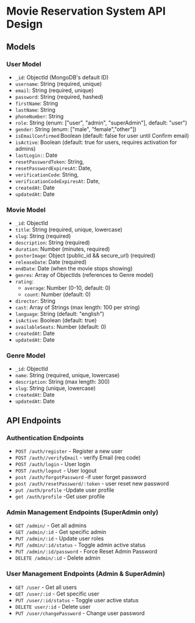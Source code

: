 # Movie Reservation System API Design

## Models

### User Model
- `_id`: ObjectId (MongoDB's default ID)
- `username`: String (required, unique)
- `email`: String (required, unique)
- `password`: String (required, hashed)
- `firstName`: String
- `lastName`: String
- `phoneNumber`: String
- `role`: String (enum: ["user", "admin", "superAdmin"], default: "user")
- `gender`: String (enum: ["male", "female","other"])
- `isEmailConfirmed`:Boolean (default: false for user until Confirm email)
- `isActive`: Boolean (default: true for users, requires activation for admins)
- `lastLogin:`: Date
- `resetPasswordToken`: String,
- `resetPasswordExpiresAt`: Date,
- `verificationCode`: String,
- `verificationCodeExpiresAt`: Date,
- `createdAt`: Date
- `updatedAt`: Date

### Movie Model
- `_id`: ObjectId
- `title`: String (required, unique, lowercase)
- `slug`: String (required)
- `description`: String (required)
- `duration`: Number (minutes, required)
- `posterImage`: Object (public_id && secure_url) (required)
- `releaseDate`: Date (required)
- `endDate`: Date (when the movie stops showing)
- `genres`: Array of ObjectIds (references to Genre model)
- `rating`: 
  - `average`: Number (0-10, default: 0)
  - `count`: Number (default: 0)
- `director`: String
- `cast`: Array of Strings (max length: 100 per string)
- `language`: String (default: "english")
- `isActive`: Boolean (default: true)
- `availableSeats`: Number (default: 0)
- `createdAt`: Date
- `updatedAt`: Date


### Genre Model
- `_id`: ObjectId
- `name`: String (required, unique, lowercase)
- `description`: String (max length: 300)
- `slug`: String (unique, lowercase)
- `createdAt`: Date
- `updatedAt`: Date


## API Endpoints

### Authentication Endpoints
- `POST /auth/register` - Register a new user
- `POST /auth//verifyEmail` - verify Email (req code)
- `POST /auth/login` - User login
- `POST /auth/logout` - User logout
- `post /auth/forgotPassword` -if user forget password
- `post /auth/resetPassword/:token` - user reset new password
- `put /auth/profile` -Update user profile
- `get /auth/profile` -Get user profile


### Admin Management Endpoints (SuperAdmin only)
- `GET /admin/` - Get all admins
- `GET /admin/:id` - Get specific admin
- `PUT /admin/:id` - Update user roles 
- `PUT /admin/:id/status` - Toggle admin active status
- `PUT /admin/:id/password` - Force Reset Admin Password
- `DELETE /admin/:id` - Delete admin


### User Management Endpoints (Admin & SuperAdmin)
- `GET /user` - Get all users
- `GET /user/:id` - Get specific user
- `PUT /user/:id/status` - Toggle user active status
- `DELETE user/:id` - Delete user
- `PUT /user/changePassword` - Change user password



